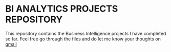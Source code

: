 # BI ANALYTICS PROJECTS REPOSITORY

This repository contains the Business Intelligence projects I have completed so far. Feel free go through the files and do let me know your thoughts on [gmail](tripathidev01@gmail.com)
